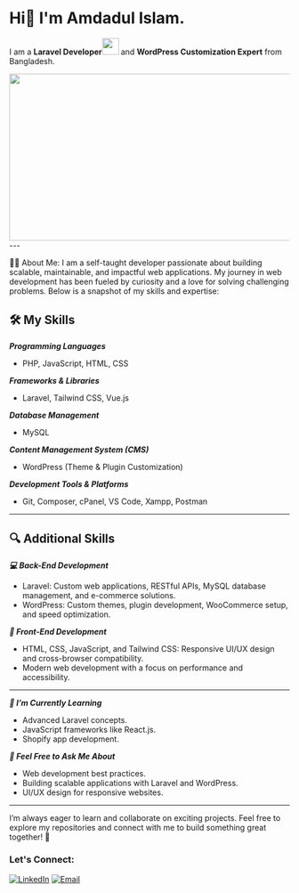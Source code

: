 # Hi👋 I'm Amdadul Islam.
I am a **Laravel Developer**<img src="https://media.giphy.com/media/WUlplcMpOCEmTGBtBW/giphy.gif" width="30"> and **WordPress Customization Expert** from Bangladesh. 
<div align="center">
  <img src="https://media.giphy.com/media/dWesBcTLavkZuG35MI/giphy.gif" width="600" height="300"/>
</div>
---

:man_technologist: About Me:
I am a self-taught developer passionate about building scalable, maintainable, and impactful web applications. My journey in web development has been fueled by curiosity and a love for solving challenging problems. Below is a snapshot of my skills and expertise:

## 🛠️ My Skills

***Programming Languages***
- PHP, JavaScript, HTML, CSS  

***Frameworks & Libraries***
- Laravel, Tailwind CSS, Vue.js  

***Database Management***
- MySQL  

***Content Management System (CMS)***
- WordPress (Theme & Plugin Customization)  

***Development Tools & Platforms***
- Git, Composer, cPanel, VS Code, Xampp, Postman  

---

## 🔍 Additional Skills

***💻 Back-End Development***
- Laravel: Custom web applications, RESTful APIs, MySQL database management, and e-commerce solutions.  
- WordPress: Custom themes, plugin development, WooCommerce setup, and speed optimization.  

***🎨 Front-End Development***
- HTML, CSS, JavaScript, and Tailwind CSS: Responsive UI/UX design and cross-browser compatibility.  
- Modern web development with a focus on performance and accessibility.  

---

***🌱 I’m Currently Learning***
- Advanced Laravel concepts.
- JavaScript frameworks like React.js.
- Shopify app development.

***💬 Feel Free to Ask Me About***
- Web development best practices.
- Building scalable applications with Laravel and WordPress.
- UI/UX design for responsive websites.

---

I’m always eager to learn and collaborate on exciting projects. Feel free to explore my repositories and connect with me to build something great together! 🚀



### Let's Connect:   
[![LinkedIn](https://img.shields.io/badge/LinkedIn-connect-blue)](https://www.linkedin.com/in/amdadul-islam-bd/)  [![Email](https://img.shields.io/badge/Email-contact-blue)](mailto:emdadctg92@gmail.com)

